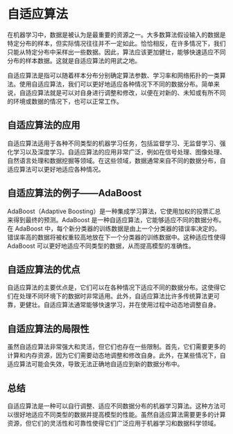 # 自适应算法
在机器学习中，数据是被认为是最重要的资源之一。大多数算法假设输入的数据是特定分布的样本，但实际情况往往并不一定如此。恰恰相反，在许多情况下，我们只能从特定分布中采样出一些数据。因此，算法应该更加健壮，能够快速适应不同分布的样本数据。这就是自适应算法的用武之地。

自适应算法是指可以随着样本分布分别确定算法参数、学习率和网络拓扑的一类算法。使用自适应算法，我们可以更好地适应各种情况下不同的数据分布。简单来说，自适应算法就是可以对自身进行调整和修改，以便在对新的、未知或有所不同的环境或数据的情况下，也可以正常工作。

## 自适应算法的应用
自适应算法适用于各种不同类型的机器学习任务，包括监督学习、无监督学习、强化学习以及深度学习。自适应算法的应用非常广泛，例如在信号处理、图像处理、自然语言处理和数据挖掘等领域。在这些领域，数据通常来自不同的数据分布，自适应算法可以更好地适应各种情况。

## 自适应算法的例子——AdaBoost
AdaBoost（Adaptive Boosting）是一种集成学习算法，它使用加权的投票汇总来得到最终的预测。AdaBoost 是一种自适应算法，它能够适应不同的数据分布。在 AdaBoost 中，每个新分类器的训练数据是由上一个分类器的错误率决定的。错误率高的数据将被权重较高地放在下一个分类器的训练数据中。这种适应性使得 AdaBoost 可以更好地适应不同类型的数据，从而提高模型的准确性。

## 自适应算法的优点
自适应算法的主要优点是，它们可以在各种情况下适应不同的数据分布。这使得它们在处理不同环境下的数据时非常适用。此外，自适应算法比许多传统算法更可靠，更健壮。自适应算法通常能够快速学习，并在使用过程中动态地调整自身。

## 自适应算法的局限性
虽然自适应算法非常强大和灵活，但它们也存在一些限制。首先，它们需要更多的计算和内存资源，因为它们需要动态地调整和修改自身。此外，在某些情况下，自适应算法可能会失效，导致无法正确地自适应到新的数据分布中。

## 总结
自适应算法是一种可以自行调整、适应不同数据分布的机器学习算法。这种方法可以很好地适应不同类型的数据并提高模型的性能。虽然自适应算法需要更多的计算资源，但它们的灵活性和可靠性使得它们广泛应用于机器学习和数据科学领域。
